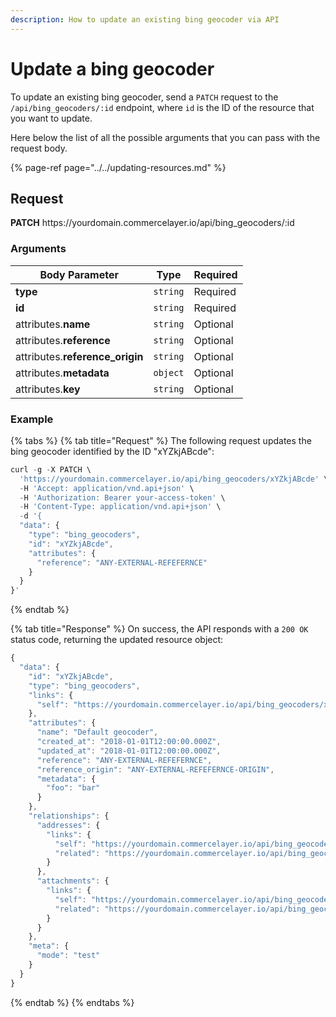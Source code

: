```yaml
---
description: How to update an existing bing geocoder via API
---
```


# Update a bing geocoder

To update an existing bing geocoder, send a `PATCH` request to the `/api/bing_geocoders/:id` endpoint, where `id` is the ID of the resource that you want to update.

Here below the list of all the possible arguments that you can pass with the request body.

{% page-ref page="../../updating-resources.md" %}

## Request

**PATCH** https://<i></i>yourdomain.commercelayer.io/api/bing_geocoders/:id

### Arguments

| Body Parameter | Type     | Required |
| -------------- | -------- | -------- |
| **type**       | `string` | Required |
| **id**         | `string` | Required |
| attributes.**name** | `string` | Optional |
| attributes.**reference** | `string` | Optional |
| attributes.**reference_origin** | `string` | Optional |
| attributes.**metadata** | `object` | Optional |
| attributes.**key** | `string` | Optional |

### Example

{% tabs %}
{% tab title="Request" %}
The following request updates the bing geocoder identified by the ID "xYZkjABcde":

```javascript
curl -g -X PATCH \
  'https://yourdomain.commercelayer.io/api/bing_geocoders/xYZkjABcde' \
  -H 'Accept: application/vnd.api+json' \
  -H 'Authorization: Bearer your-access-token' \
  -H 'Content-Type: application/vnd.api+json' \
  -d '{
  "data": {
    "type": "bing_geocoders",
    "id": "xYZkjABcde",
    "attributes": {
      "reference": "ANY-EXTERNAL-REFEFERNCE"
    }
  }
}'
```
{% endtab %}

{% tab title="Response" %}
On success, the API responds with a `200 OK` status code, returning the updated resource object:

```javascript
{
  "data": {
    "id": "xYZkjABcde",
    "type": "bing_geocoders",
    "links": {
      "self": "https://yourdomain.commercelayer.io/api/bing_geocoders/xYZkjABcde"
    },
    "attributes": {
      "name": "Default geocoder",
      "created_at": "2018-01-01T12:00:00.000Z",
      "updated_at": "2018-01-01T12:00:00.000Z",
      "reference": "ANY-EXTERNAL-REFEFERNCE",
      "reference_origin": "ANY-EXTERNAL-REFEFERNCE-ORIGIN",
      "metadata": {
        "foo": "bar"
      }
    },
    "relationships": {
      "addresses": {
        "links": {
          "self": "https://yourdomain.commercelayer.io/api/bing_geocoders/xYZkjABcde/relationships/addresses",
          "related": "https://yourdomain.commercelayer.io/api/bing_geocoders/xYZkjABcde/addresses"
        }
      },
      "attachments": {
        "links": {
          "self": "https://yourdomain.commercelayer.io/api/bing_geocoders/xYZkjABcde/relationships/attachments",
          "related": "https://yourdomain.commercelayer.io/api/bing_geocoders/xYZkjABcde/attachments"
        }
      }
    },
    "meta": {
      "mode": "test"
    }
  }
}
```
{% endtab %}
{% endtabs %}

